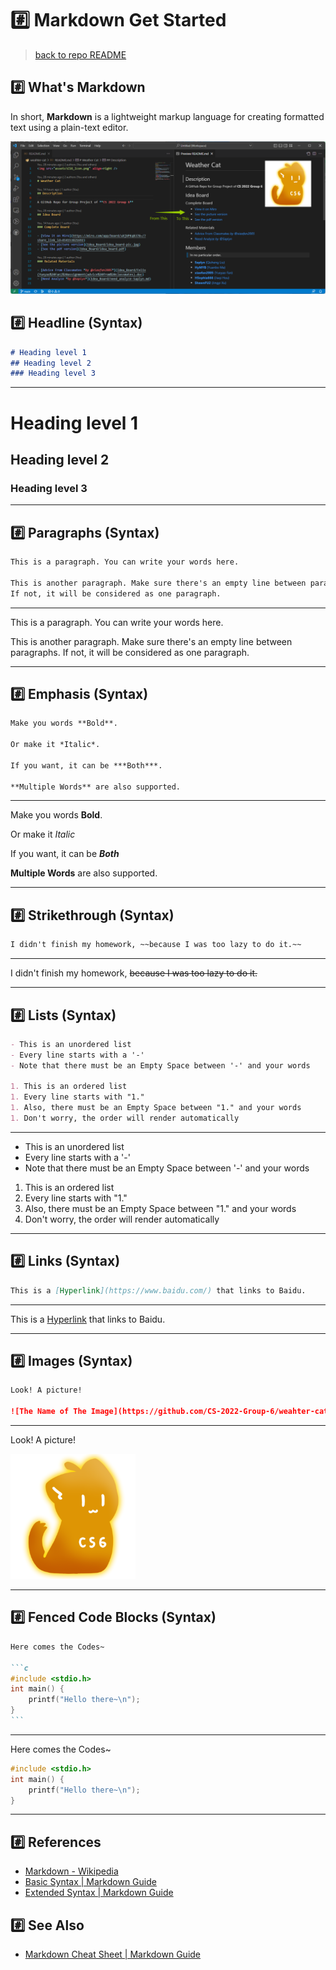 # #️⃣ Markdown Get Started

> [back to repo README](../README.md)

## #️⃣ What's Markdown

In short, **Markdown** is a lightweight markup language for creating formatted text using a plain-text editor.

![markdown_showcase](./markdown_getstarted.assets/markdown_showcase.png)

## #️⃣ Headline (Syntax)

```markdown
# Heading level 1
## Heading level 2
### Heading level 3
```

---

# Heading level 1
## Heading level 2
### Heading level 3

---

## #️⃣ Paragraphs (Syntax)

```markdown
This is a paragraph. You can write your words here.

This is another paragraph. Make sure there's an empty line between paragraphs.
If not, it will be considered as one paragraph.
```

---

This is a paragraph. You can write your words here.

This is another paragraph. Make sure there's an empty line between paragraphs.
If not, it will be considered as one paragraph.

---

## #️⃣ Emphasis (Syntax)

```markdown
Make you words **Bold**.

Or make it *Italic*.

If you want, it can be ***Both***.

**Multiple Words** are also supported.
```

---

Make you words **Bold**.

Or make it *Italic*

If you want, it can be ***Both***

**Multiple Words** are also supported.

---

## #️⃣ Strikethrough (Syntax)

```markdown
I didn't finish my homework, ~~because I was too lazy to do it.~~
```

---

I didn't finish my homework, ~~because I was too lazy to do it.~~

---

## #️⃣ Lists (Syntax)

```markdown
- This is an unordered list
- Every line starts with a '-'
- Note that there must be an Empty Space between '-' and your words

1. This is an ordered list
1. Every line starts with "1."
1. Also, there must be an Empty Space between "1." and your words
1. Don't worry, the order will render automatically
```

---

- This is an unordered list
- Every line starts with a '-'
- Note that there must be an Empty Space between '-' and your words

1. This is an ordered list
1.  Every line starts with "1."
1. Also, there must be an Empty Space between "1." and your words
1. Don't worry, the order will render automatically

---

## #️⃣ Links (Syntax)

```markdown
This is a [Hyperlink](https://www.baidu.com/) that links to Baidu.
```

---

This is a [Hyperlink](https://www.baidu.com/) that links to Baidu.

---

## #️⃣ Images (Syntax)

```markdown
Look! A picture!

![The Name of The Image](https://github.com/CS-2022-Group-6/weahter-cat/raw/main/assets/CS6_Icon.png)
```

---

Look! A picture!

![The Name of The Image](https://github.com/CS-2022-Group-6/weahter-cat/raw/main/assets/CS6_Icon.png)

---

## #️⃣ Fenced Code Blocks (Syntax)

````markdown
Here comes the Codes~

```c
#include <stdio.h>
int main() {
    printf("Hello there~\n");
}
```
````

---

Here comes the Codes~

```c
#include <stdio.h>
int main() {
    printf("Hello there~\n");
}
```

---

## #️⃣ References

- [Markdown - Wikipedia](https://en.wikipedia.org/wiki/Markdown)
- [Basic Syntax | Markdown Guide](https://www.markdownguide.org/basic-syntax/)
- [Extended Syntax | Markdown Guide](https://www.markdownguide.org/extended-syntax/)

## #️⃣ See Also

- [Markdown Cheat Sheet | Markdown Guide](https://www.markdownguide.org/cheat-sheet/)
